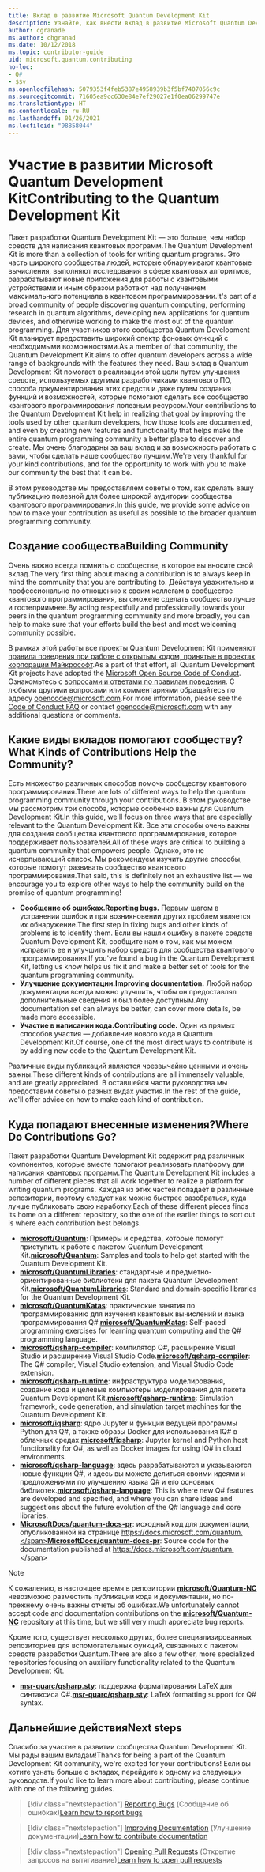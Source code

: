 ```yaml
---
title: Вклад в развитие Microsoft Quantum Development Kit
description: Узнайте, как внести вклад в развитие Microsoft Quantum Development Kit и в деятельность сообщества квантовой разработки.
author: cgranade
ms.author: chgranad
ms.date: 10/12/2018
ms.topic: contributor-guide
uid: microsoft.quantum.contributing
no-loc:
- Q#
- $$v
ms.openlocfilehash: 5079353f4feb5387e4958939b3f5bf7407056c9c
ms.sourcegitcommit: 71605ea9cc630e84e7ef29027e1f0ea06299747e
ms.translationtype: HT
ms.contentlocale: ru-RU
ms.lasthandoff: 01/26/2021
ms.locfileid: "98858044"
---
```

# <a name="contributing-to-the-quantum-development-kit"></a><span data-ttu-id="2c04b-103">Участие в развитии Microsoft Quantum Development Kit</span><span class="sxs-lookup"><span data-stu-id="2c04b-103">Contributing to the Quantum Development Kit</span></span>

<span data-ttu-id="2c04b-104">Пакет разработки Quantum Development Kit — это больше, чем набор средств для написания квантовых программ.</span><span class="sxs-lookup"><span data-stu-id="2c04b-104">The Quantum Development Kit is more than a collection of tools for writing quantum programs.</span></span>
<span data-ttu-id="2c04b-105">Это часть широкого сообщества людей, которые обнаруживают квантовые вычисления, выполняют исследования в сфере квантовых алгоритмов, разрабатывают новые приложения для работы с квантовыми устройствами и иным образом работают над получением максимального потенциала в квантовом программировании.</span><span class="sxs-lookup"><span data-stu-id="2c04b-105">It's part of a broad community of people discovering quantum computing, performing research in quantum algorithms, developing new applications for quantum devices, and otherwise working to make the most out of the quantum programming.</span></span>
<span data-ttu-id="2c04b-106">Для участников этого сообщества Quantum Development Kit планирует предоставить широкий спектр фоновых функций с необходимыми возможностями.</span><span class="sxs-lookup"><span data-stu-id="2c04b-106">As a member of that community, the Quantum Development Kit aims to offer quantum developers across a wide range of backgrounds with the features they need.</span></span>
<span data-ttu-id="2c04b-107">Ваш вклад в Quantum Development Kit помогает в реализации этой цели путем улучшения средств, используемых другими разработчиками квантового ПО, способа документирования этих средств и даже путем создания функций и возможностей, которые помогают сделать все сообщество квантового программирования полезным ресурсом.</span><span class="sxs-lookup"><span data-stu-id="2c04b-107">Your contributions to the Quantum Development Kit help in realizing that goal by improving the tools used by other quantum developers, how those tools are documented, and even by creating new features and functionality that helps make the entire quantum programming community a better place to discover and create.</span></span>
<span data-ttu-id="2c04b-108">Мы очень благодарны за ваш вклад и за возможность работать с вами, чтобы сделать наше сообщество лучшим.</span><span class="sxs-lookup"><span data-stu-id="2c04b-108">We're very thankful for your kind contributions, and for the opportunity to work with you to make our community the best that it can be.</span></span> 

<span data-ttu-id="2c04b-109">В этом руководстве мы предоставляем советы о том, как сделать вашу публикацию полезной для более широкой аудитории сообщества квантового программирования.</span><span class="sxs-lookup"><span data-stu-id="2c04b-109">In this guide, we provide some advice on how to make your contribution as useful as possible to the broader quantum programming community.</span></span>

## <a name="building-community"></a><span data-ttu-id="2c04b-110">Создание сообщества</span><span class="sxs-lookup"><span data-stu-id="2c04b-110">Building Community</span></span>

<span data-ttu-id="2c04b-111">Очень важно всегда помнить о сообществе, в которое вы вносите свой вклад.</span><span class="sxs-lookup"><span data-stu-id="2c04b-111">The very first thing about making a contribution is to always keep in mind the community that you are contributing to.</span></span>
<span data-ttu-id="2c04b-112">Действуя уважительно и профессионально по отношению к своим коллегам в сообществе квантового программирования, вы сможете сделать сообщество лучше и гостеприимнее.</span><span class="sxs-lookup"><span data-stu-id="2c04b-112">By acting respectfully and professionally towards your peers in the quantum programming community and more broadly, you can help to make sure that your efforts build the best and most welcoming community possible.</span></span>

<span data-ttu-id="2c04b-113">В рамках этой работы все проекты Quantum Development Kit применяют [правила поведения при работе с открытым кодом, принятые в проектах корпорации Майкрософт](https://opensource.microsoft.com/codeofconduct/).</span><span class="sxs-lookup"><span data-stu-id="2c04b-113">As a part of that effort, all Quantum Development Kit projects have adopted the [Microsoft Open Source Code of Conduct](https://opensource.microsoft.com/codeofconduct/).</span></span>
<span data-ttu-id="2c04b-114">Ознакомьтесь с [вопросами и ответами по правилам поведения](https://opensource.microsoft.com/codeofconduct/faq/). С любыми другими вопросами или комментариями обращайтесь по адресу [opencode@microsoft.com](mailto:opencode@microsoft.com).</span><span class="sxs-lookup"><span data-stu-id="2c04b-114">For more information, please see the [Code of Conduct FAQ](https://opensource.microsoft.com/codeofconduct/faq/) or contact [opencode@microsoft.com](mailto:opencode@microsoft.com) with any additional questions or comments.</span></span>

## <a name="what-kinds-of-contributions-help-the-community"></a><span data-ttu-id="2c04b-115">Какие виды вкладов помогают сообществу?</span><span class="sxs-lookup"><span data-stu-id="2c04b-115">What Kinds of Contributions Help the Community?</span></span>

<span data-ttu-id="2c04b-116">Есть множество различных способов помочь сообществу квантового программирования.</span><span class="sxs-lookup"><span data-stu-id="2c04b-116">There are lots of different ways to help the quantum programming community through your contributions.</span></span>
<span data-ttu-id="2c04b-117">В этом руководстве мы рассмотрим три способа, которые особенно важны для Quantum Development Kit.</span><span class="sxs-lookup"><span data-stu-id="2c04b-117">In this guide, we'll focus on three ways that are especially relevant to the Quantum Development Kit.</span></span>
<span data-ttu-id="2c04b-118">Все эти способы очень важны для создания сообщества квантового программирования, которое поддерживает пользователей.</span><span class="sxs-lookup"><span data-stu-id="2c04b-118">All of these ways are critical to building a quantum community that empowers people.</span></span>
<span data-ttu-id="2c04b-119">Однако, это не исчерпывающий список. Мы рекомендуем изучить другие способы, которые помогут развивать сообщество квантового программирования.</span><span class="sxs-lookup"><span data-stu-id="2c04b-119">That said, this is definitely not an exhaustive list — we encourage you to explore other ways to help the community build on the promise of quantum programming!</span></span>

- <span data-ttu-id="2c04b-120">**Сообщение об ошибках.**</span><span class="sxs-lookup"><span data-stu-id="2c04b-120">**Reporting bugs.**</span></span> <span data-ttu-id="2c04b-121">Первым шагом в устранении ошибок и при возникновении других проблем является их обнаружение.</span><span class="sxs-lookup"><span data-stu-id="2c04b-121">The first step in fixing bugs and other kinds of problems is to identify them.</span></span> <span data-ttu-id="2c04b-122">Если вы нашли ошибку в пакете средств Quantum Development Kit, сообщите нам о том, как мы можем исправить ее и улучшить набор средств для сообщества квантового программирования.</span><span class="sxs-lookup"><span data-stu-id="2c04b-122">If you've found a bug in the Quantum Development Kit, letting us know helps us fix it and make a better set of tools for the quantum programming community.</span></span>
- <span data-ttu-id="2c04b-123">**Улучшение документации.**</span><span class="sxs-lookup"><span data-stu-id="2c04b-123">**Improving documentation.**</span></span> <span data-ttu-id="2c04b-124">Любой набор документации всегда можно улучшить, чтобы он предоставлял дополнительные сведения и был более доступным.</span><span class="sxs-lookup"><span data-stu-id="2c04b-124">Any documentation set can always be better, can cover more details, be made more accessible.</span></span>
- <span data-ttu-id="2c04b-125">**Участие в написании кода.**</span><span class="sxs-lookup"><span data-stu-id="2c04b-125">**Contributing code.**</span></span> <span data-ttu-id="2c04b-126">Один из прямых способов участия — добавление нового кода в Quantum Development Kit.</span><span class="sxs-lookup"><span data-stu-id="2c04b-126">Of course, one of the most direct ways to contribute is by adding new code to the Quantum Development Kit.</span></span>

<span data-ttu-id="2c04b-127">Различные виды публикаций являются чрезвычайно ценными и очень важны.</span><span class="sxs-lookup"><span data-stu-id="2c04b-127">These different kinds of contributions are all immensely valuable, and are greatly appreciated.</span></span>
<span data-ttu-id="2c04b-128">В оставшейся части руководства мы предоставим советы о разных видах участия.</span><span class="sxs-lookup"><span data-stu-id="2c04b-128">In the rest of the guide, we'll offer advice on how to make each kind of contribution.</span></span>

## <a name="where-do-contributions-go"></a><span data-ttu-id="2c04b-129">Куда попадают внесенные изменения?</span><span class="sxs-lookup"><span data-stu-id="2c04b-129">Where Do Contributions Go?</span></span>

<span data-ttu-id="2c04b-130">Пакет разработки Quantum Development Kit содержит ряд различных компонентов, которые вместе помогают реализовать платформу для написания квантовых программ.</span><span class="sxs-lookup"><span data-stu-id="2c04b-130">The Quantum Development Kit includes a number of different pieces that all work together to realize a platform for writing quantum programs.</span></span>
<span data-ttu-id="2c04b-131">Каждая из этих частей попадает в различные репозитории, поэтому следует как можно быстрее разобраться, куда лучше публиковать свою наработку.</span><span class="sxs-lookup"><span data-stu-id="2c04b-131">Each of these different pieces finds its home on a different repository, so the one of the earlier things to sort out is where each contribution best belongs.</span></span>

- <span data-ttu-id="2c04b-132">[**microsoft/Quantum**](https://github.com/Microsoft/Quantum): Примеры и средства, которые помогут приступить к работе с пакетом Quantum Development Kit.</span><span class="sxs-lookup"><span data-stu-id="2c04b-132">[**microsoft/Quantum**](https://github.com/Microsoft/Quantum): Samples and tools to help get started with the Quantum Development Kit.</span></span>
- <span data-ttu-id="2c04b-133">[**microsoft/QuantumLibraries**](https://github.com/Microsoft/QuantumLibraries): стандартные и предметно-ориентированные библиотеки для пакета Quantum Development Kit.</span><span class="sxs-lookup"><span data-stu-id="2c04b-133">[**microsoft/QuantumLibraries**](https://github.com/Microsoft/QuantumLibraries): Standard and domain-specific libraries for the Quantum Development Kit.</span></span>
- <span data-ttu-id="2c04b-134">[**microsoft/QuantumKatas**](https://github.com/Microsoft/QuantumKatas): практические занятия по программированию для изучения квантовых вычислений и языка программирования Q#.</span><span class="sxs-lookup"><span data-stu-id="2c04b-134">[**microsoft/QuantumKatas**](https://github.com/Microsoft/QuantumKatas): Self-paced programming exercises for learning quantum computing and the Q# programming language.</span></span>
- <span data-ttu-id="2c04b-135">[**microsoft/qsharp-compiler**](https://github.com/microsoft/qsharp-compiler): компилятор Q#, расширение Visual Studio и расширение Visual Studio Code.</span><span class="sxs-lookup"><span data-stu-id="2c04b-135">[**microsoft/qsharp-compiler**](https://github.com/microsoft/qsharp-compiler): The Q# compiler, Visual Studio extension, and Visual Studio Code extension.</span></span>
- <span data-ttu-id="2c04b-136">[**microsoft/qsharp-runtime**](https://github.com/microsoft/qsharp-runtime): инфраструктура моделирования, создание кода и целевые компьютеры моделирования для пакета Quantum Development Kit.</span><span class="sxs-lookup"><span data-stu-id="2c04b-136">[**microsoft/qsharp-runtime**](https://github.com/microsoft/qsharp-runtime): Simulation framework, code generation, and simulation target machines for the Quantum Development Kit.</span></span>
- <span data-ttu-id="2c04b-137">[**microsoft/iqsharp**](https://github.com/microsoft/iqsharp): ядро Jupyter и функции ведущей программы Python для Q#, а также образы Docker для использования IQ# в облачных средах.</span><span class="sxs-lookup"><span data-stu-id="2c04b-137">[**microsoft/iqsharp**](https://github.com/microsoft/iqsharp): Jupyter kernel and Python host functionality for Q#, as well as Docker images for using IQ# in cloud environments.</span></span>
- <span data-ttu-id="2c04b-138">[**microsoft/qsharp-language**](https://github.com/microsoft/qsharp-language): здесь разрабатываются и указываются новые функции Q#, и здесь вы можете делиться своими идеями и предложениями по улучшению языка Q# и его основных библиотек.</span><span class="sxs-lookup"><span data-stu-id="2c04b-138">[**microsoft/qsharp-language**](https://github.com/microsoft/qsharp-language): This is where new Q# features are developed and specified, and where you can share ideas and suggestions about the future evolution of the Q# language and core libraries.</span></span>
- <span data-ttu-id="2c04b-139">[**MicrosoftDocs/quantum-docs-pr**](https://github.com/MicrosoftDocs/quantum-docs-pr): исходный код для документации, опубликованной на странице https://docs.microsoft.com/quantum.</span><span class="sxs-lookup"><span data-stu-id="2c04b-139">[**MicrosoftDocs/quantum-docs-pr**](https://github.com/MicrosoftDocs/quantum-docs-pr): Source code for the documentation published at https://docs.microsoft.com/quantum.</span></span>

> [!NOTE]
> <span data-ttu-id="2c04b-140">К сожалению, в настоящее время в репозитории [**microsoft/Quantum-NC**](https://github.com/microsoft/Quantum-NC) невозможно разместить публикации кода и документации, но по-прежнему очень важны отчеты об ошибках.</span><span class="sxs-lookup"><span data-stu-id="2c04b-140">We unfortunately cannot accept code and documentation contributions on the [**microsoft/Quantum-NC**](https://github.com/microsoft/Quantum-NC) repository at this time, but we still very much appreciate bug reports.</span></span>

<span data-ttu-id="2c04b-141">Кроме того, существует несколько других, более специализированных репозиториев для вспомогательных функций, связанных с пакетом средств разработки Quantum.</span><span class="sxs-lookup"><span data-stu-id="2c04b-141">There are also a few other, more specialized repositories focusing on auxiliary functionality related to the Quantum Development Kit.</span></span>

- <span data-ttu-id="2c04b-142">[**msr-quarc/qsharp.sty**](https://github.com/msr-quarc/qsharp.sty): поддержка форматирования LaTeX для синтаксиса Q#.</span><span class="sxs-lookup"><span data-stu-id="2c04b-142">[**msr-quarc/qsharp.sty**](https://github.com/msr-quarc/qsharp.sty): LaTeX formatting support for Q# syntax.</span></span>

## <a name="next-steps"></a><span data-ttu-id="2c04b-143">Дальнейшие действия</span><span class="sxs-lookup"><span data-stu-id="2c04b-143">Next steps</span></span>

<span data-ttu-id="2c04b-144">Спасибо за участие в развитии сообщества Quantum Development Kit. Мы рады вашим вкладам!</span><span class="sxs-lookup"><span data-stu-id="2c04b-144">Thanks for being a part of the Quantum Development Kit community, we're excited for your contributions!</span></span>
<span data-ttu-id="2c04b-145">Если вы хотите узнать больше о вкладах, перейдите к одному из следующих руководств.</span><span class="sxs-lookup"><span data-stu-id="2c04b-145">If you'd like to learn more about contributing, please continue with one of the following guides.</span></span>

> [!div class="nextstepaction"]
> <span data-ttu-id="2c04b-146">[Reporting Bugs](xref:microsoft.quantum.contributing.reporting) (Сообщение об ошибках)</span><span class="sxs-lookup"><span data-stu-id="2c04b-146">[Learn how to report bugs](xref:microsoft.quantum.contributing.reporting)</span></span>

> [!div class="nextstepaction"]
> <span data-ttu-id="2c04b-147">[Improving Documentation](xref:microsoft.quantum.contributing.docs) (Улучшение документации)</span><span class="sxs-lookup"><span data-stu-id="2c04b-147">[Learn how to contribute documentation](xref:microsoft.quantum.contributing.docs)</span></span>

> [!div class="nextstepaction"]
> <span data-ttu-id="2c04b-148">[Opening Pull Requests](xref:microsoft.quantum.contributing.pulls) (Открытие запросов на вытягивание)</span><span class="sxs-lookup"><span data-stu-id="2c04b-148">[Learn how to open pull requests](xref:microsoft.quantum.contributing.pulls)</span></span>
